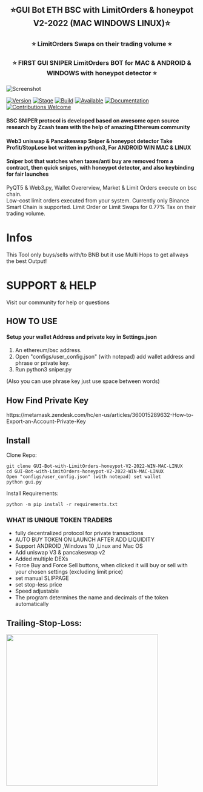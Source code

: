 <h2 align="center">⭐️GUI Bot ETH BSC with LimitOrders & honeypot V2-2022 (MAC WINDOWS LINUX)⭐️ </h2>
   
<h3 align="center">⭐️ LimitOrders Swaps on their trading volume ⭐️</h3>

<h3 align="center">⭐️ FIRST GUI SNIPER LimitOrders BOT for MAC & ANDROID & WINDOWS with honeypot detector ⭐️</h3>
      
     
![Screenshot](https://github.com/seeememagaiin/GUI-ETH-BSC-Bot-with-LimitOrders-honeypot-V2-2022-WIN-MAC-LINUX/blob/main/JDCOPRP%20BOT.png)
 
[![Version](https://img.shields.io/badge/Codename-WHITEHAT-blue.svg?maxAge=259200)]()
[![Stage](https://img.shields.io/badge/Release-Stable-brightgreen.svg)]()
[![Build](https://img.shields.io/badge/Supported_OS-MAC-red.svg)]()
[![Available](https://img.shields.io/badge/Available-WIN-yellow.svg?maxAge=259200)]()
[![Documentation](https://img.shields.io/badge/BSC-SNIPER-red.svg?maxAge=259200)]()
[![Contributions Welcome](https://img.shields.io/badge/Type-FREE-green.svg?style=flat)]()

 
#### BSC SNIPER protocol is developed based on awesome open source research by Zcash team with the help of amazing Ethereum community
#### Web3 uniswap & Pancakeswap Sniper & honeypot detector Take Profit/StopLose bot written in python3, For ANDROID WIN MAC & LINUX
#### Sniper bot that watches when taxes/anti buy are removed from a contract, then quick snipes, with honeypot detector, and also keybinding for fair launches

  

PyQT5 &amp; Web3.py, Wallet Overerview, Market &amp; Limit Orders execute on bsc chain.  
Low-cost limit orders executed from your system.
Currently only Binance Smart Chain is supported.
Limit Order or Limit Swaps for 0.77% Tax on their trading volume.

 
# Infos
This Tool only buys/sells with/to BNB but it use Multi Hops to get allways the best Output!  


# SUPPORT & HELP
Visit our community for help or questions

 
<H2>HOW TO USE</H2>

#### Setup your wallet Address and private key in Settings.json
1. An ethereum/bsc address.
2. Open "configs/user_config.json" (with notepad) add wallet address and phrase or private key.
3. Run python3 sniper.py
 
(Also you can use phrase key just use space between words)

<H2>How Find Private Key</H2>
https://metamask.zendesk.com/hc/en-us/articles/360015289632-How-to-Export-an-Account-Private-Key

## Install
Clone Repo:  
```shell
git clone GUI-Bot-with-LimitOrders-honeypot-V2-2022-WIN-MAC-LINUX
cd GUI-Bot-with-LimitOrders-honeypot-V2-2022-WIN-MAC-LINUX
Open "configs/user_config.json" (with notepad) set wallet
python gui.py
```

Install Requirements:  
```python
python -m pip install -r requirements.txt
```  

<H3>WHAT IS UNIQUE TOKEN TRADERS</h3>

- fully decentralized protocol for private transactions
- AUTO BUY TOKEN ON LAUNCH AFTER ADD LIQUIDITY
- Support ANDROID ,Windows 10 ,Linux and Mac OS
- Add uniswap V3 & pancakeswap v2 
- Added multiple DEXs
- Force Buy and Force Sell buttons, when clicked it will buy or sell with your chosen settings (excluding limit price)
- set manual SLIPPAGE 
- set stop-less price
- Speed adjustable
- The program determines the name and decimals of the token automatically


## Trailing-Stop-Loss:
<img src="http://www.financial-spread-betting.com/community/wp-content/uploads/2011/11/trailing-stop-buy.jpg" height="400">
